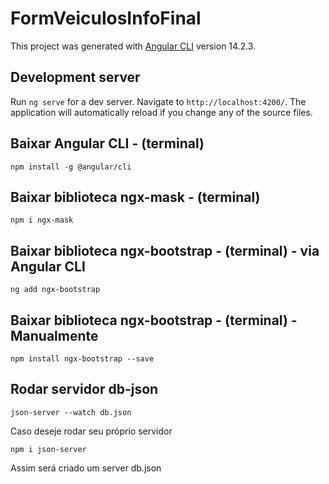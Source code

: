 # FormVeiculosInfoFinal

This project was generated with [Angular CLI](https://github.com/angular/angular-cli) version 14.2.3.

## Development server

Run `ng serve` for a dev server. Navigate to `http://localhost:4200/`. The application will automatically reload if you change any of the source files.

## Baixar Angular CLI - (terminal)
```
npm install -g @angular/cli
```

## Baixar biblioteca ngx-mask - (terminal)
    npm i ngx-mask
  
## Baixar biblioteca ngx-bootstrap - (terminal) - via Angular CLI
```
ng add ngx-bootstrap
```

## Baixar biblioteca ngx-bootstrap - (terminal) - Manualmente
```
npm install ngx-bootstrap --save
```

## Rodar servidor db-json
```
json-server --watch db.json
```
Caso deseje rodar seu próprio servidor
```
npm i json-server
```
Assim será criado um server db.json
